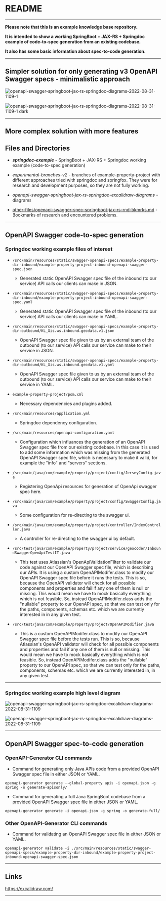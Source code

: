 # README

---

**Please note that this is an example knowledge base repository.**

**It is intended to show a working SpringBoot + JAX-RS + Springdoc example of code-to-spec generation from an existing codebase.**

**It also has some basic information about spec-to-code generation.**

---

## Simpler solution for only generating v3 OpenAPI Swagger specs - minimalistic approach

![openapi-swagger-springboot-jax-rs-springdoc-diagrams-2022-08-31-1109-1](./openapi-swagger-springboot-jax-rs-springdoc-excalidraw-diagrams/diagrams-2022-08-31-1109-1/openapi-swagger-springboot-jax-rs-springdoc-diagrams-2022-08-31-1109-1.png)

![openapi-swagger-springboot-jax-rs-springdoc-diagrams-2022-08-31-1109-1 dark](./openapi-swagger-springboot-jax-rs-springdoc-excalidraw-diagrams/diagrams-2022-08-31-1109-1/openapi-swagger-springboot-jax-rs-springdoc-diagrams-2022-08-31-1109-1%20dark.png)

---

## More complex solution with more features

## Files and Directories

- ***springdoc-example*** - SpringBoot + JAX-RS + Springdoc working example (code-to-spec generation)


- *experimental-branches-v2* - branches of example-property-project with different approaches tried with springdoc and springfox.
They were for research and development purposes, so they are not fully working.


- *openapi-swagger-springboot-jax-rs-springdoc-excalidraw-diagrams* - diagrams


- [other-files/openapi-swagger-spec-springboot-jax-rs-rnd-bkmrks.md](other-files/openapi-swagger-spec-springboot-jax-rs-rnd-bkmrks.md) - Bookmarks of research and encountered problems.

---

## OpenAPI Swagger code-to-spec generation

### Springdoc working example files of interest

- `/src/main/resources/static/swagger-openapi-specs/example-property-dir-inbound/example-property-project-inbound-openapi-swagger-spec.json`
  - Generated static OpenAPI Swagger spec file of the inbound (to our service) API calls our clients can make in JSON.


- `/src/main/resources/static/swagger-openapi-specs/example-property-dir-inbound/example-property-project-inbound-openapi-swagger-spec.yaml`
  - Generated static OpenAPI Swagger spec file of the inbound (to our service) API calls our clients can make in YAML.


- `/src/main/resources/static/swagger-openapi-specs/example-property-dir-outbound/KL_Gis.ws.inbound.geodata.v1.json`
  - OpenAPI Swagger spec file given to us by an external team of the outbound (to our service) API calls our service can make to their service in JSON.


- `/src/main/resources/static/swagger-openapi-specs/example-property-dir-outbound/KL_Gis.ws.inbound.geodata.v1.yaml`
    - OpenAPI Swagger spec file given to us by an external team of the outbound (to our service) API calls our service can make to their service in YAML.


- `example-property-project/pom.xml`
  - Necessary dependencies and plugins added.


- `/src/main/resources/application.yml`
  - Springdoc dependency configuration.


- `/src/main/resources/openapi-configuration.yaml`
  - Configuration which influances the generation of an OpenAPI Swagger spec file from our existing codebase.
  In this case it is used to add some information which was missing from the generated OpenAPI Swagger spec file,
  which is necessary to make it valid, for example the "info" and "servers" sections.


- `/src/main/java/com/example/property/project/config/JerseyConfig.java`
  - Registering OpenApi resources for generation of OpenApi swagger spec here.


- `/src/main/java/com/example/property/project/config/SwaggerConfig.java`
    - Some configuration for re-directing to the swagger ui.


- `/src/main/java/com/example/property/project/controller/IndexController.java`
    - A controller for re-directing to the swagger ui by default.


- `/src/test/java/com/example/property/project/service/geocoder/InboundSwaggerOpenApiTestIT.java`
  - This test uses Atlassian's OpenApiValidationFilter to validate our code against our OpenAPI Swagger spec file,
  which is describing our APIs. It is using a custom OpenAPIModifer.class to modify our OpenAPI Swagger spec file
  before it runs the tests. This is so, because the OpenAPI validator will check for all possible components and
  properties and fail if any one  of them is null or missing. This would mean we have to mock basically everything
  which is not feasible. So, instead OpenAPIModifer.class adds the "nullable" property to our OpenAPI spec, so that
  we can test only for the paths, components, schemas etc. which we are currently interested in in any given test.


- `/src/test/java/com/example/property/project/OpenAPIModifier.java`
  - This is a custom OpenAPIModifer.class to modify our OpenAPI Swagger spec file before the tests run.
  This is so, because Atlassian's OpenAPI validator will check for all possible components and properties and fail
  if any one of them is null or missing. This would mean we have to mock basically everything which is not feasible.
  So, instead OpenAPIModifer.class adds the "nullable" property to our OpenAPI spec, so that we can test only for
  the paths, components, schemas etc. which we are currently interested in, in any given test.
  
---

### Springdoc working example high level diagram

![openapi-swagger-springboot-jax-rs-springdoc-excalidraw-diagrams-2022-08-31-1109](./openapi-swagger-springboot-jax-rs-springdoc-excalidraw-diagrams/openapi-swagger-springboot-jax-rs-springdoc-excalidraw-diagrams-2022-08-31-1109.png)

![openapi-swagger-springboot-jax-rs-springdoc-excalidraw-diagrams-2022-08-31-1109](./openapi-swagger-springboot-jax-rs-springdoc-excalidraw-diagrams/openapi-swagger-springboot-jax-rs-springdoc-excalidraw-diagrams-2022-08-31-1109-inverse.png)

---

## OpenAPI Swagger spec-to-code generation

### OpenAPI-Generator CLI commands

- Command for generating only Java APIs code from a provided OpenAPI Swagger spec file in either JSON or YAML.

```shell
openapi-generator generate --global-property apis -i openapi.json -g spring -o generate-apisonly/
```

- Command for generating a full Java SpringBoot codebase from a provided OpenAPI Swagger spec file in either JSON or YAML.

```shell
openapi-generator generate -i openapi.json -g spring -o generate-full/
```

### Other OpenAPI-Generator CLI commands

- Command for validating an OpenAPI Swagger spec file in either JSON or YAML.

```shell
openapi-generator validate -i ./src/main/resources/static/swagger-openapi-specs/example-property-dir-inbound/example-property-project-inbound-openapi-swagger-spec.json
```

---

## Links

<https://excalidraw.com/>

---

